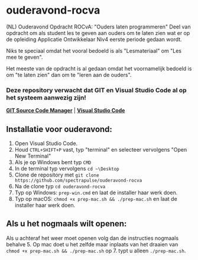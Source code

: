 # ouderavond-rocva
(NL) Ouderavond Opdracht ROCvA: "Ouders laten programmeren"
Deel van opdracht om als student les te geven aan ouders om te laten zien wat er op de opleiding Applicatie Ontwikkelaar Niv4 eerste periode gedaan wordt. 

Niks te speciaal omdat het vooral bedoeld is als "Lesmateriaal" om "Les mee te geven".

Het meeste van de opdracht is al gedaan omdat het voornamelijk bedoeld is om "te laten zien" dan om te "leren aan de ouders".

### Deze repository verwacht dat GIT en Visual Studio Code al op het systeem aanwezig zijn!
[**GIT Source Code Manager**](https://git-scm.com/downloads) | [**Visual Studio Code**](https://code.visualstudio.com/)

## Installatie voor ouderavond:
1. Open Visual Studio Code.
2. Houd `CTRL+SHIFT+P` vast, typ "terminal" en selecteer vervolgens "Open New Terminal"
3. Als je op Windows bent typ `CMD`
4. In de terminal typ vervolgens `cd ~\Desktop`
5. Clone de repository met `git clone https://github.com/spectrapulse/ouderavond-rocva`
6. Na de clone typ `cd ouderavond-rocva`
7. Typ op Windows: `prep-win.cmd` en laat de installer haar werk doen.
7. Typ op macOS: `chmod +x prep-mac.sh && ./prep-mac.sh` en laat de installer haar werk doen.

## Als u het nogmaals wilt openen: 
Als u achteraf het weer moet openen volg dan de instructies nogmaals behalve 5.
Op mac doet u het zelfde maar inplaats van het draaien van `chmod +x prep-mac.sh && ./prep-mac.sh` op 7.
typt u alleen `./prep-mac.sh`.